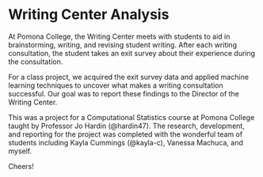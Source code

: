 # Writing Center Analysis

At Pomona College, the Writing Center meets with students to aid in brainstorming, writing, and revising student writing. After each writing consultation, the student takes an exit survey about their experience during the consultation. 

For a class project, we acquired the exit survey data and applied machine learning techniques to uncover what makes a writing consultation successful. Our goal was to report these findings to the Director of the Writing Center.

This was a project for a Computational Statistics course at Pomona College taught by Professor Jo Hardin (@hardin47). The research, development, and reporting for the project was completed with the wonderful team of students including Kayla Cummings (@kayla-c), Vanessa Machuca, and myself.

Cheers!
